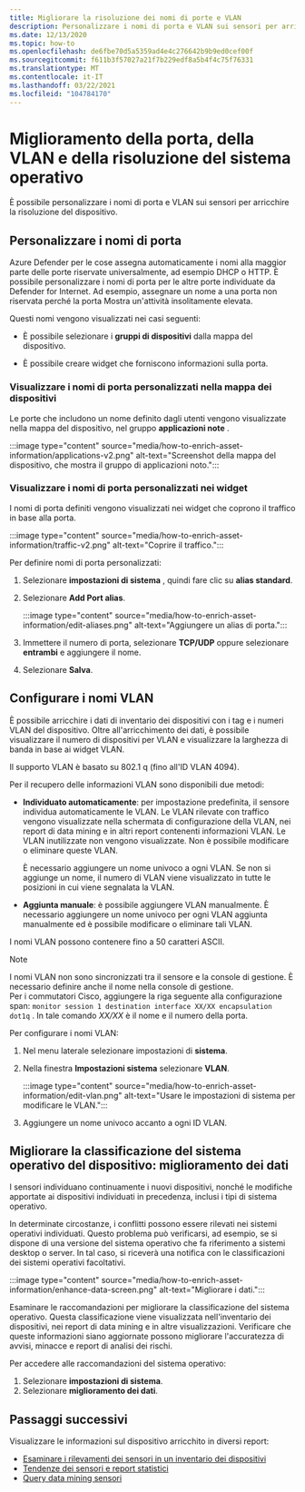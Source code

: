 ```yaml
---
title: Migliorare la risoluzione dei nomi di porte e VLAN
description: Personalizzare i nomi di porta e VLAN sui sensori per arricchire la risoluzione del dispositivo.
ms.date: 12/13/2020
ms.topic: how-to
ms.openlocfilehash: de6fbe70d5a5359ad4e4c276642b9b9ed0cef00f
ms.sourcegitcommit: f611b3f57027a21f7b229edf8a5b4f4c75f76331
ms.translationtype: MT
ms.contentlocale: it-IT
ms.lasthandoff: 03/22/2021
ms.locfileid: "104784170"
---
```

# <a name="enhance-port-vlan-and-os-resolution"></a>Miglioramento della porta, della VLAN e della risoluzione del sistema operativo

È possibile personalizzare i nomi di porta e VLAN sui sensori per arricchire la risoluzione del dispositivo.

## <a name="customize-port-names"></a>Personalizzare i nomi di porta

Azure Defender per le cose assegna automaticamente i nomi alla maggior parte delle porte riservate universalmente, ad esempio DHCP o HTTP. È possibile personalizzare i nomi di porta per le altre porte individuate da Defender for Internet. Ad esempio, assegnare un nome a una porta non riservata perché la porta Mostra un'attività insolitamente elevata.

Questi nomi vengono visualizzati nei casi seguenti:

  - È possibile selezionare i **gruppi di dispositivi** dalla mappa del dispositivo.

  - È possibile creare widget che forniscono informazioni sulla porta.

### <a name="view-custom-port-names-in-the-device-map"></a>Visualizzare i nomi di porta personalizzati nella mappa dei dispositivi

Le porte che includono un nome definito dagli utenti vengono visualizzate nella mappa del dispositivo, nel gruppo **applicazioni note** .

:::image type="content" source="media/how-to-enrich-asset-information/applications-v2.png" alt-text="Screenshot della mappa del dispositivo, che mostra il gruppo di applicazioni noto.":::

### <a name="view-custom-port-names-in-widgets"></a>Visualizzare i nomi di porta personalizzati nei widget

I nomi di porta definiti vengono visualizzati nei widget che coprono il traffico in base alla porta.

:::image type="content" source="media/how-to-enrich-asset-information/traffic-v2.png" alt-text="Coprire il traffico.":::

Per definire nomi di porta personalizzati:

1. Selezionare **impostazioni di sistema** , quindi fare clic su **alias standard**.

2. Selezionare **Add Port alias**.

    :::image type="content" source="media/how-to-enrich-asset-information/edit-aliases.png" alt-text="Aggiungere un alias di porta.":::

3. Immettere il numero di porta, selezionare **TCP/UDP** oppure selezionare **entrambi** e aggiungere il nome.

4. Selezionare **Salva**.

## <a name="configure-vlan-names"></a>Configurare i nomi VLAN

È possibile arricchire i dati di inventario dei dispositivi con i tag e i numeri VLAN del dispositivo. Oltre all'arricchimento dei dati, è possibile visualizzare il numero di dispositivi per VLAN e visualizzare la larghezza di banda in base ai widget VLAN.

Il supporto VLAN è basato su 802.1 q (fino all'ID VLAN 4094).

Per il recupero delle informazioni VLAN sono disponibili due metodi:

- **Individuato automaticamente**: per impostazione predefinita, il sensore individua automaticamente le VLAN. Le VLAN rilevate con traffico vengono visualizzate nella schermata di configurazione della VLAN, nei report di data mining e in altri report contenenti informazioni VLAN. Le VLAN inutilizzate non vengono visualizzate. Non è possibile modificare o eliminare queste VLAN. 

  È necessario aggiungere un nome univoco a ogni VLAN. Se non si aggiunge un nome, il numero di VLAN viene visualizzato in tutte le posizioni in cui viene segnalata la VLAN.

- **Aggiunta manuale**: è possibile aggiungere VLAN manualmente. È necessario aggiungere un nome univoco per ogni VLAN aggiunta manualmente ed è possibile modificare o eliminare tali VLAN.

I nomi VLAN possono contenere fino a 50 caratteri ASCII.

> [!NOTE]
> I nomi VLAN non sono sincronizzati tra il sensore e la console di gestione. È necessario definire anche il nome nella console di gestione.  
Per i commutatori Cisco, aggiungere la riga seguente alla configurazione span: `monitor session 1 destination interface XX/XX encapsulation dot1q` . In tale comando *XX/XX* è il nome e il numero della porta.

Per configurare i nomi VLAN:

1. Nel menu laterale selezionare impostazioni di **sistema**.

2. Nella finestra **Impostazioni sistema** selezionare **VLAN**.

    :::image type="content" source="media/how-to-enrich-asset-information/edit-vlan.png" alt-text="Usare le impostazioni di sistema per modificare le VLAN.":::

3. Aggiungere un nome univoco accanto a ogni ID VLAN.

## <a name="improve-device-operating-system-classification-data-enhancement"></a>Migliorare la classificazione del sistema operativo del dispositivo: miglioramento dei dati

I sensori individuano continuamente i nuovi dispositivi, nonché le modifiche apportate ai dispositivi individuati in precedenza, inclusi i tipi di sistema operativo.

In determinate circostanze, i conflitti possono essere rilevati nei sistemi operativi individuati. Questo problema può verificarsi, ad esempio, se si dispone di una versione del sistema operativo che fa riferimento a sistemi desktop o server. In tal caso, si riceverà una notifica con le classificazioni dei sistemi operativi facoltativi.

:::image type="content" source="media/how-to-enrich-asset-information/enhance-data-screen.png" alt-text="Migliorare i dati.":::

Esaminare le raccomandazioni per migliorare la classificazione del sistema operativo. Questa classificazione viene visualizzata nell'inventario dei dispositivi, nei report di data mining e in altre visualizzazioni. Verificare che queste informazioni siano aggiornate possono migliorare l'accuratezza di avvisi, minacce e report di analisi dei rischi.

Per accedere alle raccomandazioni del sistema operativo:

1. Selezionare **impostazioni di sistema**.
1. Selezionare **miglioramento dei dati**.

## <a name="next-steps"></a>Passaggi successivi

Visualizzare le informazioni sul dispositivo arricchito in diversi report:

- [Esaminare i rilevamenti dei sensori in un inventario dei dispositivi](how-to-investigate-sensor-detections-in-a-device-inventory.md)
- [Tendenze dei sensori e report statistici](how-to-create-trends-and-statistics-reports.md)
- [Query data mining sensori](how-to-create-data-mining-queries.md)
